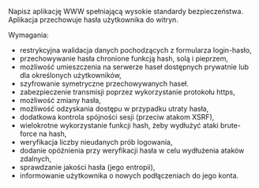 Napisz aplikację WWW spełniającą wysokie standardy bezpieczeństwa. Aplikacja przechowuje hasła użytkownika do witryn.

Wymagania:

- restrykcyjna walidacja danych pochodzących z formularza login-hasło,
- przechowywanie hasła chronione funkcją hash, solą i pieprzem,
- możliwość umieszczenia na serwerze haseł dostępnych prywatnie lub dla określonych użytkowników,
- szyfrowanie symetryczne przechowywanych haseł. 
- zabezpieczenie transmisji poprzez wykorzystanie protokołu https,
- możliwość zmiany hasła,
- możliwość odzyskania dostępu w przypadku utraty hasła,
- dodatkowa kontrola spójności sesji (przeciw atakom XSRF),
- wielokrotne wykorzystanie funkcji hash, żeby wydłużyć ataki brute-force na hash,
- weryfikacja liczby nieudanych prób logowania,
- dodanie opóźnienia przy weryfikacji hasła w celu wydłużenia ataków zdalnych,
- sprawdzanie jakości hasła (jego entropii),
- informowanie użytkownika o nowych podłączeniach do jego konta.
